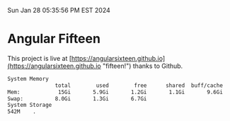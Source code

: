 Sun Jan 28 05:35:56 PM EST 2024

# Angular Fifteen


This project is live at [https://angularsixteen.github.io](https://angularsixteen.github.io "fifteen!") thanks to Github.

```bash
System Memory
               total        used        free      shared  buff/cache   available
Mem:            15Gi       5.9Gi       1.2Gi       1.1Gi       9.6Gi       9.4Gi
Swap:          8.0Gi       1.3Gi       6.7Gi
System Storage
542M	.
```
```bash
